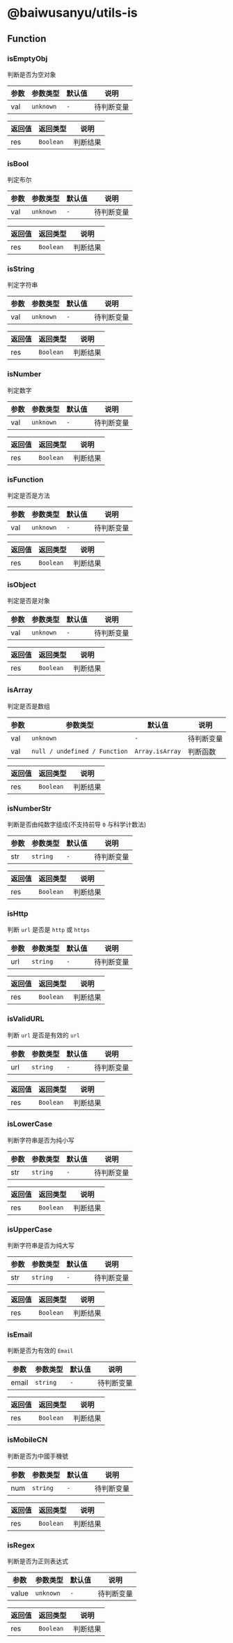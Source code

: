 # @baiwusanyu/utils-is

## Function

### isEmptyObj

判断是否为空对象

| 参数     | 参数类型    | 默认值     | 说明       |
|--------|------------|---------|----------|
| val    | `unknown`  | `-`     | 待判断变量    |

| 返回值 | 返回类型      | 说明   |
|-----|-----------|------|
| res | `Boolean` | 判断结果 |

### isBool

判定布尔

| 参数     | 参数类型                            | 默认值     | 说明       |
|--------|---------------------------------|---------|----------|
| val    | `unknown`                       | `-`     | 待判断变量    |

| 返回值 | 返回类型      | 说明   |
|-----|-----------|------|
| res | `Boolean` | 判断结果 |

### isString

判定字符串

| 参数     | 参数类型                            | 默认值     | 说明       |
|--------|---------------------------------|---------|----------|
| val    | `unknown`                       | `-`     | 待判断变量    |

| 返回值 | 返回类型      | 说明   |
|-----|-----------|------|
| res | `Boolean` | 判断结果 |

### isNumber

判定数字

| 参数     | 参数类型                            | 默认值     | 说明       |
|--------|---------------------------------|---------|----------|
| val    | `unknown`                       | `-`     | 待判断变量    |

| 返回值 | 返回类型      | 说明   |
|-----|-----------|------|
| res | `Boolean` | 判断结果 |

### isFunction

判定是否是方法

| 参数     | 参数类型                            | 默认值     | 说明       |
|--------|---------------------------------|---------|----------|
| val    | `unknown`                       | `-`     | 待判断变量    |

| 返回值 | 返回类型      | 说明   |
|-----|-----------|------|
| res | `Boolean` | 判断结果 |

### isObject

判定是否是对象

| 参数     | 参数类型                            | 默认值     | 说明       |
|--------|---------------------------------|---------|----------|
| val    | `unknown`                       | `-`     | 待判断变量    |

| 返回值 | 返回类型      | 说明   |
|-----|-----------|------|
| res | `Boolean` | 判断结果 |

### isArray

判定是否是数组

| 参数     | 参数类型                          | 默认值              | 说明    |
|--------|-------------------------------|------------------|-------|
| val    | `unknown`                     | `-`              | 待判断变量 |
| val    | `null / undefined / Function` | `Array.isArray`  | 判断函数  |

| 返回值 | 返回类型      | 说明   |
|-----|-----------|------|
| res | `Boolean` | 判断结果 |

### isNumberStr

判断是否由纯数字组成(不支持前导 `0` 与科学计数法)

| 参数     | 参数类型                          | 默认值              | 说明    |
|--------|-------------------------------|------------------|-------|
| str    | `string`                      | `-`              | 待判断变量 |

| 返回值 | 返回类型      | 说明   |
|-----|-----------|------|
| res | `Boolean` | 判断结果 |

### isHttp

判断 `url` 是否是 `http` 或 `https`

| 参数     | 参数类型                          | 默认值              | 说明    |
|--------|-------------------------------|------------------|-------|
| url    | `string`                      | `-`              | 待判断变量 |

| 返回值 | 返回类型      | 说明   |
|-----|-----------|------|
| res | `Boolean` | 判断结果 |

### isValidURL

判断 `url` 是否是有效的 `url`

| 参数     | 参数类型                          | 默认值              | 说明    |
|--------|-------------------------------|------------------|-------|
| url    | `string`                      | `-`              | 待判断变量 |

| 返回值 | 返回类型      | 说明   |
|-----|-----------|------|
| res | `Boolean` | 判断结果 |

### isLowerCase

判断字符串是否为纯小写

| 参数  | 参数类型                          | 默认值              | 说明    |
|-----|-------------------------------|------------------|-------|
| str | `string`                      | `-`              | 待判断变量 |

| 返回值 | 返回类型      | 说明   |
|-----|-----------|------|
| res | `Boolean` | 判断结果 |

### isUpperCase

判断字符串是否为纯大写

| 参数  | 参数类型                          | 默认值              | 说明    |
|-----|-------------------------------|------------------|-------|
| str | `string`                      | `-`              | 待判断变量 |

| 返回值 | 返回类型      | 说明   |
|-----|-----------|------|
| res | `Boolean` | 判断结果 |

### isEmail

判断是否为有效的 `Email`

| 参数    | 参数类型                          | 默认值              | 说明    |
|-------|-------------------------------|------------------|-------|
| email | `string`                      | `-`              | 待判断变量 |

| 返回值 | 返回类型      | 说明   |
|-----|-----------|------|
| res | `Boolean` | 判断结果 |

### isMobileCN

判断是否为中國手機號

| 参数  | 参数类型                          | 默认值              | 说明    |
|-----|-------------------------------|------------------|-------|
| num | `string`                      | `-`              | 待判断变量 |

| 返回值 | 返回类型      | 说明   |
|-----|-----------|------|
| res | `Boolean` | 判断结果 |

### isRegex

判断是否为正则表达式

| 参数  | 参数类型      | 默认值              | 说明    |
|-----|-----------|------------------|-------|
| value | `unknown` | `-`              | 待判断变量 |

| 返回值 | 返回类型      | 说明   |
|-----|-----------|------|
| res | `Boolean` | 判断结果 |

